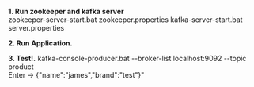 **1. Run zookeeper and kafka server** <br>
zookeeper-server-start.bat zookeeper.properties
kafka-server-start.bat server.properties

**2.  Run Application.**

**3.  Test!.**
kafka-console-producer.bat --broker-list localhost:9092 --topic product <br>
 Enter -> {"name":"james","brand":"test"}"